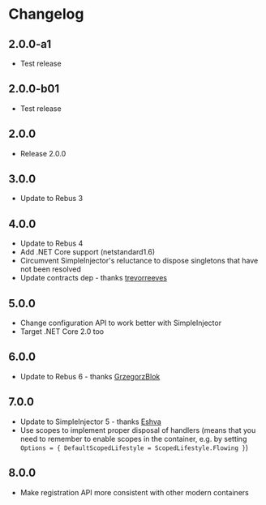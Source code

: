 # Changelog

## 2.0.0-a1
* Test release

## 2.0.0-b01
* Test release

## 2.0.0
* Release 2.0.0

## 3.0.0
* Update to Rebus 3

## 4.0.0
* Update to Rebus 4
* Add .NET Core support (netstandard1.6)
* Circumvent SimpleInjector's reluctance to dispose singletons that have not been resolved
* Update contracts dep - thanks [trevorreeves]

## 5.0.0
* Change configuration API to work better with SimpleInjector
* Target .NET Core 2.0 too

## 6.0.0
* Update to Rebus 6 - thanks [GrzegorzBlok]

## 7.0.0
* Update to SimpleInjector 5 - thanks [Eshva]
* Use scopes to implement proper disposal of handlers (means that you need to remember to enable scopes in the container, e.g. by setting `Options = { DefaultScopedLifestyle = ScopedLifestyle.Flowing }`)

## 8.0.0
* Make registration API more consistent with other modern containers


[Eshva]: https://github.com/Eshva
[GrzegorzBlok]: https://github.com/GrzegorzBlok
[trevorreeves]: https://github.com/trevorreeves
